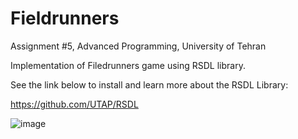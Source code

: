 # Fieldrunners
Assignment #5, Advanced Programming, University of Tehran

Implementation of Filedrunners game using RSDL library.

See the link below to install and learn more about the RSDL Library:

  https://github.com/UTAP/RSDL

![image](https://user-images.githubusercontent.com/65104833/153257776-9fabde97-b38b-4c8c-a3e6-2a4ad87c9cc4.png)
